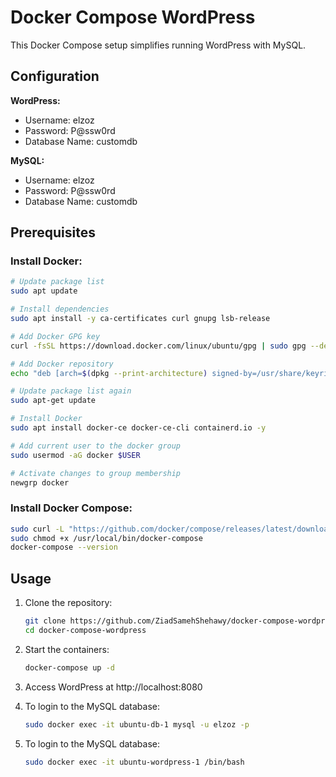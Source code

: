 # Docker Compose WordPress
This Docker Compose setup simplifies running WordPress with MySQL.

## Configuration

**WordPress:**
- Username: elzoz
- Password: P@ssw0rd
- Database Name: customdb

**MySQL:**
- Username: elzoz
- Password: P@ssw0rd
- Database Name: customdb

## Prerequisites

### Install Docker:

```bash
# Update package list
sudo apt update

# Install dependencies
sudo apt install -y ca-certificates curl gnupg lsb-release

# Add Docker GPG key
curl -fsSL https://download.docker.com/linux/ubuntu/gpg | sudo gpg --dearmor -o /usr/share/keyrings/docker-archive-keyring.gpg

# Add Docker repository
echo "deb [arch=$(dpkg --print-architecture) signed-by=/usr/share/keyrings/docker-archive-keyring.gpg] https://download.docker.com/linux/ubuntu $(lsb_release -cs) stable" | sudo tee /etc/apt/sources.list.d/docker.list > /dev/null

# Update package list again
sudo apt-get update

# Install Docker
sudo apt install docker-ce docker-ce-cli containerd.io -y

# Add current user to the docker group
sudo usermod -aG docker $USER

# Activate changes to group membership
newgrp docker
```

### Install Docker Compose:

```bash
sudo curl -L "https://github.com/docker/compose/releases/latest/download/docker-compose-$(uname -s)-$(uname -m)" -o /usr/local/bin/docker-compose
sudo chmod +x /usr/local/bin/docker-compose
docker-compose --version
```

## Usage

1. Clone the repository:

   ```bash
   git clone https://github.com/ZiadSamehShehawy/docker-compose-wordpress.git
   cd docker-compose-wordpress
   ```

2. Start the containers:

   ```bash
   docker-compose up -d
   ```

3. Access WordPress at http://localhost:8080

4. To login to the MySQL database:

   ```bash
   sudo docker exec -it ubuntu-db-1 mysql -u elzoz -p
   ```
5. To login to the MySQL database:
   ```bash
   sudo docker exec -it ubuntu-wordpress-1 /bin/bash
   ```


